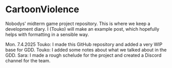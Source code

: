 # CartoonViolence
Nobodys' midterm game project repository.
This is where we keep a development diary. I (Touko) will make an example post, which hopefully helps with formatting in a sensible way.

Mon. 7.4.2025
Touko: I made this GitHub repository and added a very WIP base for GDD.
Touko: I added some notes about what we talked about in the GDD.
Sara: I made a rough schelude for the project and created a Discord channel for the team.
